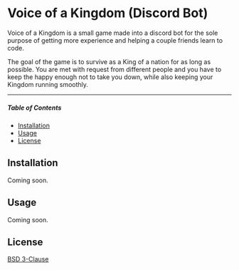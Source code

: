 # Voice of a Kingdom (Discord Bot)

Voice of a Kingdom is a small game made into a discord bot for the sole purpose
of getting more experience and helping a couple friends learn to code.

The goal of the game is to survive as a King of a nation for as long as possible.
You are met with request from different people and you have to keep the happy enough
not to take you down, while also keeping your Kingdom running smoothly.
___

##### Table of Contents
* [Installation](#installation)
* [Usage](#usage)
* [License](#license)

## Installation
Coming soon.

## Usage
Coming soon.

## License
[BSD 3-Clause](LICENSE)